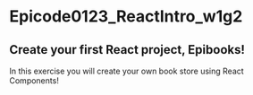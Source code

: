 # Epicode0123_ReactIntro_w1g2
<h2>Create your first React project, Epibooks!</h2>
<p>In this exercise you will create your own book store using React Components!</p>
